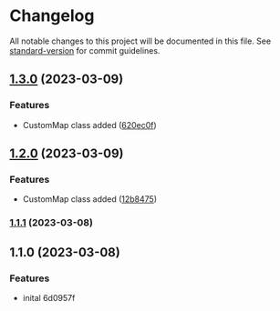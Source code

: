 # Changelog

All notable changes to this project will be documented in this file. See [standard-version](https://github.com/conventional-changelog/standard-version) for commit guidelines.

## [1.3.0](https://github.com/actuallyzefe/maps-ts/compare/v1.1.1...v1.3.0) (2023-03-09)


### Features

* CustomMap class added ([620ec0f](https://github.com/actuallyzefe/maps-ts/commit/620ec0fcf94d1a6a054c81a2a2ca8f2e7e763883))

## [1.2.0](https://github.com/actuallyzefe/maps-ts/compare/v1.1.1...v1.2.0) (2023-03-09)


### Features

* CustomMap class added ([12b8475](https://github.com/actuallyzefe/maps-ts/commit/12b8475387af568f1c047770db0a53488ac5ac98))

### [1.1.1](https://github.com/actuallyzefe/maps-ts/compare/v1.1.0...v1.1.1) (2023-03-08)

## 1.1.0 (2023-03-08)


### Features

* inital 6d0957f

